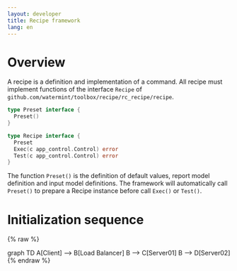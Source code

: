 ```yaml
---
layout: developer
title: Recipe framework
lang: en
---
```


# Overview

A recipe is a definition and implementation of a command.
All recipe must implement functions of the interface `Recipe` of `github.com/watermint/toolbox/recipe/rc_recipe/recipe`.

```go
type Preset interface {
  Preset()
}

type Recipe interface {
  Preset
  Exec(c app_control.Control) error
  Test(c app_control.Control) error
}
```

The function `Preset()` is the definition of default values, report model definition and input model definitions.
The framework will automatically call `Preset()` to prepare a Recipe instance before call `Exec()` or `Test()`.

# Initialization sequence

{% raw %}
<div class="mermaid">
       graph TD 
        A[Client] --> B[Load Balancer] 
        B --> C[Server01] 
        B --> D[Server02]
</div>
{% endraw %}
